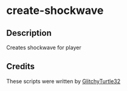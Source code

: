 # create-shockwave

## Description

Creates shockwave for player

## Credits

These scripts were written by [GlitchyTurtle32](https://github.com/GlitchyTurtle)
